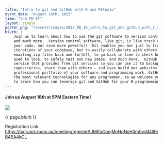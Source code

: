 ```yaml
---
title: "Intro to git and GitHub with R and RStudio"
event_date: "August 18th, 2022"
time: "5-6 PM ET"
layout: single
poster_png: "/assets/images/2022_08_18_intro_to_git_and_github_with_r_and_rstudio.png"
blurb: |
    Join us to learn about how to use the git software to version control your code
    and much more.  Version control software, like git, is like track changes for
    your code, but even more powerful!  Git enables you not just to track the
    iterations of your codebase, but to easily collaborate with others (without
    emailing zip files back and forth!), to go back in time to check how your code
    used to look, to safely test out new ideas, and much more.  GitHub is an online
    service that provides free git services so you can use it to backup your git
    repositories, share them with others – and even build out websites and a
    professional portfolio of your software and programming work. GitHub is one of
    the most relevant technologies for any programmer, so we welcome you to join us
    to learn how you can leverage git and GitHub for your R programming adventures!
---
```


#### Join us August 18th at 5PM Eastern Time!

<img src="{{ page.poster_png }}">

<p>{{ page.blurb }}</p>

Registration Link: 
https://harvard.zoom.us/meeting/register/tJMtfuCopjMqHdNoH0mfovM4llfeB4SA4kCL
